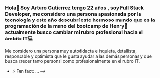 ### Hola👋 Soy Arturo Gutierrez tengo 22 años , soy Full Stack Developer, me considero una persona apasionada por la tecnología y este año descubrí este hermoso mundo que es la programación de la mano del bootcamp de Henry💛 actualmente busco cambiar mi rubro profesional hacia el ámbito IT💻
Me considero una persona muy autodidacta e inquieta, detallista, responsable y optimista que le gusta ayudar a las demás personas y que busca crecer tanto personal como profesionalmente en el rubro IT.
- ⚡ Fun fact: ...
-->
